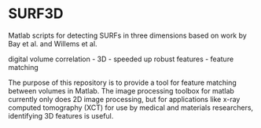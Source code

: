 # SURF3D
Matlab scripts for detecting SURFs in three dimensions based on work by Bay et al. and Willems et al.

digital volume correlation - 3D - speeded up robust features - feature matching 

The purpose of this repository is to provide a tool for feature matching between volumes in Matlab. The image 
processing toolbox for matlab currently only does 2D image processing, but for applications like x-ray computed 
tomography (XCT) for use by medical and materials researchers, identifying 3D features is useful.
